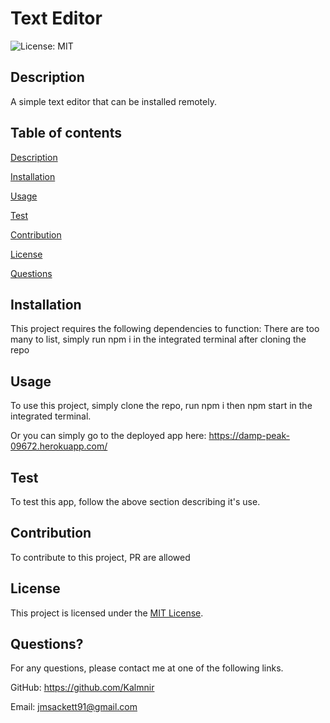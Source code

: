 # Text Editor

  ![License: MIT](https://img.shields.io/badge/License-MIT-yellow.svg)
  
## Description
  A simple text editor that can be installed remotely.
  
## Table of contents


[Description](#description)

[Installation](#installation)

[Usage](#usage)

[Test](#test)

[Contribution](#contribution)

[License](#license)

[Questions](#questions)
  
## Installation
  This project requires the following dependencies to function: There are too many to list, simply run npm i in the integrated terminal after cloning the repo
  
## Usage
  To use this project, simply clone the repo, run npm i then npm start in the integrated terminal.

  Or you can simply go to the deployed app here:  https://damp-peak-09672.herokuapp.com/
  
## Test
  To test this app, follow the above section describing it's use.
  
## Contribution
  To contribute to this project, PR are allowed
  
## License
  This project is licensed under the [MIT License](https://opensource.org/licenses/MIT).

## Questions?
  For any questions, please contact me at one of the following links.

  GitHub: https://github.com/Kalmnir
  
Email: jmsackett91@gmail.com


